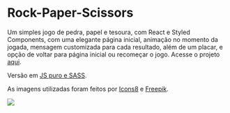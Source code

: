 # Rock-Paper-Scissors

Um simples jogo de pedra, papel e tesoura, com React e Styled Components, com uma elegante página inicial, animação no momento da jogada, mensagem customizada para cada resultado, além de um placar, e opção de voltar para página inicial ou recomeçar o jogo. Acesse o projeto [aqui](https://rock-paper-scissors-game-sand.vercel.app/).

Versão em [JS puro e SASS](https://github.com/theandersonfonseca/Rock-Paper-Scissors).

As imagens utilizadas foram feitos por [Icons8](https://icons8.com/) e [Freepik](https://www.freepik.com).

![](src/images/rock-paper-scissors-gif.gif)
